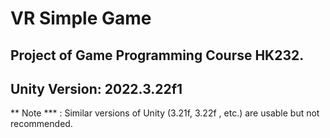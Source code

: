 # VR Simple Game
## Project of Game Programming Course HK232.

## Unity Version: 2022.3.22f1
** Note *** : Similar versions of Unity (3.21f, 3.22f , etc.) are usable but not recommended. 

